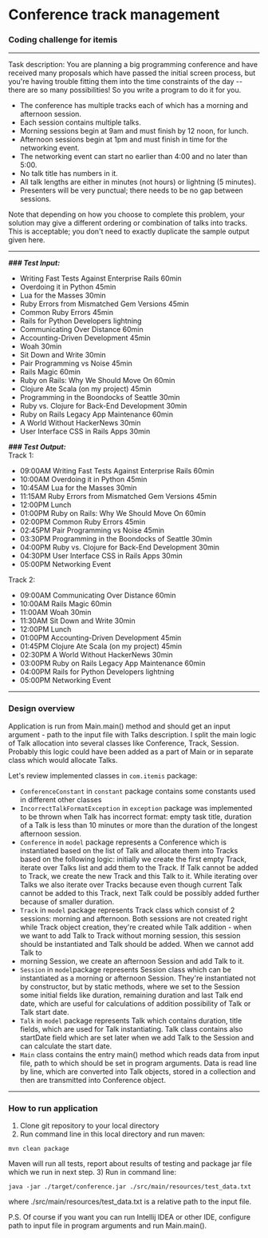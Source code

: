 # Conference track management
### Coding challenge for itemis 

---
Task description:
You are planning a big programming conference and have received many proposals which have passed the initial screen 
process, but you're having trouble fitting them into the time constraints of the day -- there are so many possibilities! 
So you write a program to do it for you.
- The conference has multiple tracks each of which has a morning and afternoon session. 
- Each session contains multiple talks. 
- Morning sessions begin at 9am and must finish by 12 noon, for lunch. 
- Afternoon sessions begin at 1pm and must finish in time for the networking event. 
- The networking event can start no earlier than 4:00 and no later than 5:00. 
- No talk title has numbers in it. 
- All talk lengths are either in minutes (not hours) or lightning (5 minutes). 
- Presenters will be very punctual; there needs to be no gap between sessions.

Note that depending on how you choose to complete this problem, your solution may give a different ordering or 
combination of talks into tracks. This is acceptable; you don't need to exactly duplicate the sample output given here.

----
***### Test Input:***
- Writing Fast Tests Against Enterprise Rails 60min
- Overdoing it in Python 45min
- Lua for the Masses 30min
- Ruby Errors from Mismatched Gem Versions 45min
- Common Ruby Errors 45min
- Rails for Python Developers lightning
- Communicating Over Distance 60min
- Accounting-Driven Development 45min
- Woah 30min
- Sit Down and Write 30min
- Pair Programming vs Noise 45min
- Rails Magic 60min
- Ruby on Rails: Why We Should Move On 60min
- Clojure Ate Scala (on my project) 45min
- Programming in the Boondocks of Seattle 30min
- Ruby vs. Clojure for Back-End Development 30min
- Ruby on Rails Legacy App Maintenance 60min
- A World Without HackerNews 30min
- User Interface CSS in Rails Apps 30min  

***### Test Output:***  
Track 1:
- 09:00AM Writing Fast Tests Against Enterprise Rails 60min
- 10:00AM Overdoing it in Python 45min
- 10:45AM Lua for the Masses 30min
- 11:15AM Ruby Errors from Mismatched Gem Versions 45min
- 12:00PM Lunch
- 01:00PM Ruby on Rails: Why We Should Move On 60min
- 02:00PM Common Ruby Errors 45min
- 02:45PM Pair Programming vs Noise 45min
- 03:30PM Programming in the Boondocks of Seattle 30min
- 04:00PM Ruby vs. Clojure for Back-End Development 30min
- 04:30PM User Interface CSS in Rails Apps 30min
- 05:00PM Networking Event 

Track 2:
- 09:00AM Communicating Over Distance 60min 
- 10:00AM Rails Magic 60min 
- 11:00AM Woah 30min 
- 11:30AM Sit Down and Write 30min 
- 12:00PM Lunch 
- 01:00PM Accounting-Driven Development 45min 
- 01:45PM Clojure Ate Scala (on my project) 45min 
- 02:30PM A World Without HackerNews 30min 
- 03:00PM Ruby on Rails Legacy App Maintenance 60min 
- 04:00PM Rails for Python Developers lightning 
- 05:00PM Networking Event
---
### Design overview
Application is run from Main.main() method and should get an input argument - path to the input file with Talks 
description. I split the main logic of Talk allocation into several classes like Conference, Track, Session. Probably 
this logic could have been added as a part of Main or in separate class which would allocate Talks.

Let's review implemented classes in `com.itemis` package:
- `ConferenceConstant` in `constant` package contains some constants used in different other classes
- `IncorrectTalkFormatException` in `exception` package was implemented to be thrown when Talk has incorrect format:
empty task title, duration of a Talk is less than 10 minutes or more than the duration of the longest afternoon session.
- `Conference` in `model` package represents a Conference which is instantiated based on the list of Talk and
allocate them into Tracks based on the following logic: initially we create the first empty Track, iterate over Talks 
list and add them to the Track. If Talk cannot be added to Track, we create the new Track and this Talk to it. 
While iterating over Talks we also iterate over Tracks because even though current Talk cannot be added to this Track,
next Talk could be possibly added further because of smaller duration.
- `Track` in `model` package represents Track class which consist of 2 sessions: morning and afternoon. Both sessions 
are not created right while Track object creation, they're created while Talk addition - when we want to add Talk to 
Track without morning session, this session should be instantiated and Talk should be added. When we cannot add Talk to
- morning Session, we create an afternoon Session and add Talk to it. 
- `Session` in `model`package represents Session class which can be instantiated as a morning or afternoon Session.
They're instantiated not by constructor, but by static methods, where we set to the Session some initial fields like
duration, remaining duration and last Talk end date, which are useful for calculations of addition possibility of Talk
or Talk start date.
- `Talk` in `model` package represents Talk which contains duration, title fields, which are used for Talk instantiating. 
Talk class contains also startDate field which are set later when we add Talk to the Session and can 
calculate the start date.
- `Main` class contains the entry main() method which reads data from input file, path to which should be set in program
arguments. Data is read line by line, which are converted into Talk objects, stored in a collection and then are 
transmitted into Conference object.  


---
### How to run application 
1) Clone git repository to your local directory 
2) Run command line in this local directory and run maven:
``` 
mvn clean package
```
Maven will run all tests, report about results of testing and package jar file which we run in next step.
3) Run in command line:
``` 
java -jar ./target/conference.jar ./src/main/resources/test_data.txt
```
where ./src/main/resources/test_data.txt is a relative path to the input file.

P.S. Of course if you want you can run Intellij IDEA or other IDE, configure path to input file in program arguments 
and run Main.main().